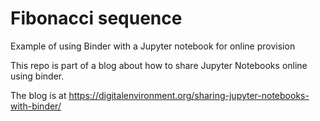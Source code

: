 # Fibonacci sequence
Example of using Binder with a Jupyter notebook for online provision

This repo is part of a blog about how to share Jupyter Notebooks online using binder.

The blog is at https://digitalenvironment.org/sharing-jupyter-notebooks-with-binder/
